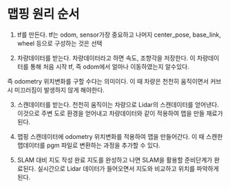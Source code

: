 # 맵핑 원리 순서

1. tf를 만든다.
tf는 odom, sensor가장 중요하고 나머지 center_pose, base_link, wheel 등으로 구성하는 것은 선택

2. 차량데이터를 받는다.
차량데이터라고 하면 속도, 조향각을 저장한다. 이 차량데이터를 통해 처음 시작 tf, 즉 odom에서 얼마나 이동하였는지 알수있다.

즉 odometry 위치변화를 구할 수다는 의미이다. 이 때 차량은 천천히 움직이면서 커브시 미끄러짐이 발생하지 않게 해야한다.

3. 스캔데이터를 받는다.
천천히 움직이는 차량으로 Lidar의 스캔데이터를 얻어낸다. 이것으로 주변 도로 환경을 얻어내고 차량데이터와 같이 적용하여 맵을 만들 재료가 된다.

4. 맵핑
스캔데이터에 odometry 위치변화를 적용하여 맵을 만들어간다.
이 때 스캔한 맵데이터를 pgm 파일로 변환하는 과정을 추가할 수 있다.

5. SLAM 대비 지도 작성 완료
지도를 완성하고 나면 SLAM을 활용할 준비단계가 완료된다.
실시간으로 Lidar 데이터가 들어오면서 지도와 비교하고 위치를 파악하게 된다.
